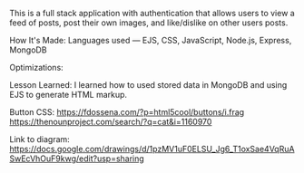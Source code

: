 This is a full stack application with authentication that allows users to view a feed of posts, post their own images, and like/dislike on other users posts.

How It's Made: Languages used — EJS, CSS, JavaScript, Node.js, Express, MongoDB

Optimizations:

Lesson Learned: I learned how to used stored data in MongoDB and using EJS to generate HTML markup.

Button CSS: https://fdossena.com/?p=html5cool/buttons/i.frag
https://thenounproject.com/search/?q=cat&i=1160970

Link to diagram:
https://docs.google.com/drawings/d/1pzMV1uF0ELSU_Jg6_T1oxSae4VqRuASwEcVhOuF9kwg/edit?usp=sharing
